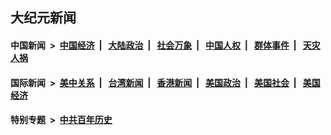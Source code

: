 ## 大纪元新闻

#### 中国新闻 &nbsp;>&nbsp; [中国经济](indexes/ncid283/README.md?05112045) &nbsp;| &nbsp; [大陆政治](indexes/ncid277/README.md?05112045) &nbsp;| &nbsp; [社会万象](indexes/ncid282/README.md?05112045) &nbsp;| &nbsp; [中国人权](indexes/ncid278/README.md?05112045) &nbsp;| &nbsp; [群体事件](indexes/ncid279/README.md?05112045) &nbsp;| &nbsp; [天灾人祸](indexes/ncid280/README.md?05112045)

#### 国际新闻 &nbsp;>&nbsp; [美中关系](indexes/nf1412576/README.md?05112045) &nbsp;| &nbsp; [台湾新闻](indexes/ncid1349361/README.md?05112045) &nbsp;| &nbsp; [香港新闻](indexes/ncid1349362/README.md?05112045) &nbsp;| &nbsp; [美国政治](indexes/ncid1078159/README.md?05112045) &nbsp;| &nbsp; [美国社会](indexes/ncid1078160/README.md?05112045) &nbsp;| &nbsp; [美国经济](indexes/ncid1078158/README.md?05112045)

#### 特别专题 &nbsp;>&nbsp; [中共百年历史](https://github.com/easy2view/epoch-special/blob/master/README.md?05112045)  
